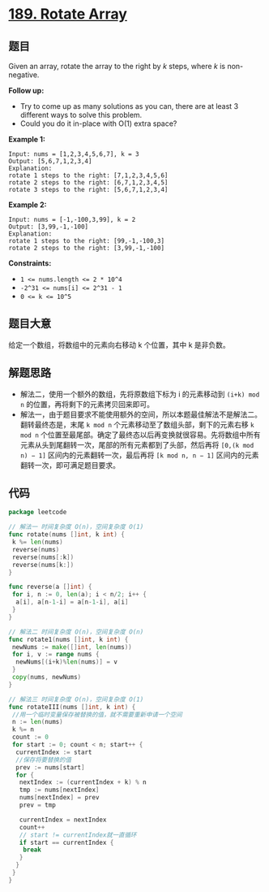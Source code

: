 # [189. Rotate Array](https://leetcode.com/problems/rotate-array/)

## 题目

Given an array, rotate the array to the right by *k* steps, where *k* is non-negative.

**Follow up:**

- Try to come up as many solutions as you can, there are at least 3 different ways to solve this problem.
- Could you do it in-place with O(1) extra space?

**Example 1:**

```
Input: nums = [1,2,3,4,5,6,7], k = 3
Output: [5,6,7,1,2,3,4]
Explanation:
rotate 1 steps to the right: [7,1,2,3,4,5,6]
rotate 2 steps to the right: [6,7,1,2,3,4,5]
rotate 3 steps to the right: [5,6,7,1,2,3,4]
```

**Example 2:**

```
Input: nums = [-1,-100,3,99], k = 2
Output: [3,99,-1,-100]
Explanation:
rotate 1 steps to the right: [99,-1,-100,3]
rotate 2 steps to the right: [3,99,-1,-100]
```

**Constraints:**

- `1 <= nums.length <= 2 * 10^4`
- `-2^31 <= nums[i] <= 2^31 - 1`
- `0 <= k <= 10^5`

## 题目大意

给定一个数组，将数组中的元素向右移动 k 个位置，其中 k 是非负数。

## 解题思路

- 解法二，使用一个额外的数组，先将原数组下标为 i 的元素移动到 `(i+k) mod n` 的位置，再将剩下的元素拷贝回来即可。
- 解法一，由于题目要求不能使用额外的空间，所以本题最佳解法不是解法二。翻转最终态是，末尾 `k mod n` 个元素移动至了数组头部，剩下的元素右移 `k mod n` 个位置至最尾部。确定了最终态以后再变换就很容易。先将数组中所有元素从头到尾翻转一次，尾部的所有元素都到了头部，然后再将 `[0,(k mod n) − 1]` 区间内的元素翻转一次，最后再将 `[k mod n, n − 1]` 区间内的元素翻转一次，即可满足题目要求。

## 代码

```go
package leetcode

// 解法一 时间复杂度 O(n)，空间复杂度 O(1)
func rotate(nums []int, k int) {
 k %= len(nums)
 reverse(nums)
 reverse(nums[:k])
 reverse(nums[k:])
}

func reverse(a []int) {
 for i, n := 0, len(a); i < n/2; i++ {
  a[i], a[n-1-i] = a[n-1-i], a[i]
 }
}

// 解法二 时间复杂度 O(n)，空间复杂度 O(n)
func rotate1(nums []int, k int) {
 newNums := make([]int, len(nums))
 for i, v := range nums {
  newNums[(i+k)%len(nums)] = v
 }
 copy(nums, newNums)
}

// 解法三 时间复杂度 O(n)，空间复杂度 O(1)
func rotateIII(nums []int, k int) {
 //用一个临时变量保存被替换的值，就不需要重新申请一个空间
 n := len(nums)
 k %= n
 count := 0
 for start := 0; count < n; start++ {
  currentIndex := start
  //保存将要替换的值
  prev := nums[start]
  for {
   nextIndex := (currentIndex + k) % n
   tmp := nums[nextIndex]
   nums[nextIndex] = prev
   prev = tmp

   currentIndex = nextIndex
   count++
   // start != currentIndex就一直循环
   if start == currentIndex {
    break
   }
  }
 }
}

```
